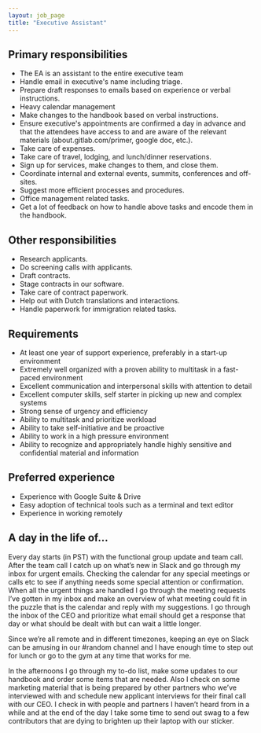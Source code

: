 ```yaml
---
layout: job_page
title: "Executive Assistant"
---
```


## Primary responsibilities

* The EA is an assistant to the entire executive team
* Handle email in executive's name including triage.
* Prepare draft responses to emails based on experience or verbal instructions.
* Heavy calendar management
* Make changes to the handbook based on verbal instructions.
* Ensure executive's appointments are confirmed a day in advance and that the attendees have access to and are aware of the relevant materials (about.gitlab.com/primer, google doc, etc.).
* Take care of expenses.
* Take care of travel, lodging, and lunch/dinner reservations.
* Sign up for services, make changes to them, and close them.
* Coordinate internal and external events, summits, conferences and off-sites.
* Suggest more efficient processes and procedures.
* Office management related tasks.
* Get a lot of feedback on how to handle above tasks and encode them in the handbook.

## Other responsibilities
* Research applicants.
* Do screening calls with applicants.
* Draft contracts.
* Stage contracts in our software.
* Take care of contract paperwork.
* Help out with Dutch translations and interactions.
* Handle paperwork for immigration related tasks.

## Requirements
* At least one year of support experience, preferably in a start-up environment
* Extremely well organized with a proven ability to multitask in a fast-paced environment
* Excellent communication and interpersonal skills with attention to detail
* Excellent computer skills, self starter in picking up new and complex systems 
* Strong sense of urgency and efficiency
* Ability to multitask and prioritize workload
* Ability to take self-initiative and be proactive
* Ability to work in a high pressure environment
* Ability to recognize and appropriately handle highly sensitive and confidential material and information

## Preferred experience
* Experience with Google Suite & Drive
* Easy adoption of technical tools such as a terminal and text editor
* Experience in working remotely

## A day in the life of…

Every day starts (in PST) with the functional group update and team call. After the team call I catch up on what’s new in Slack and go through my inbox for urgent emails. 
Checking the calendar for any special meetings or calls etc to see if anything needs some special attention or confirmation. 
When all the urgent things are handled I go through the meeting requests I’ve gotten in my inbox and make an overview of what meeting could fit in the puzzle that is the calendar and reply with my suggestions. 
I go through the inbox of the CEO and prioritize what email should get a response that day or what should be dealt with but can wait a little longer. 

Since we’re all remote and in different timezones, keeping an eye on Slack can be amusing in our #random channel and I have enough time to step out for lunch or go to the gym at any time that works for me.

In the afternoons I go through my to-do list, make some updates to our handbook and order some items that are needed. 
Also I check on some marketing material that is being prepared by other partners who we’ve interviewed with and schedule new applicant interviews for their final call with our CEO. 
I check in with people and partners I haven’t heard from in a while and at the end of the day I take some time to send out swag to a few contributors that are dying to brighten up their laptop with our sticker. 
